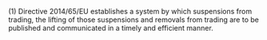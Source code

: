 (1) Directive 2014/65/EU establishes a system by which suspensions from trading, the lifting of those suspensions and removals from trading are to be published and communicated in a timely and efficient manner.